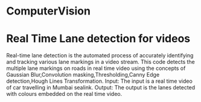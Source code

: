 # ComputerVision
# Real Time Lane detection for videos
Real-time lane detection is the automated process of accurately identifying and tracking various lane markings in a video stream.
This code detects the multiple lane markings on roads in real time video using the concepts of Gaussian Blur,Convolution masking,Thresholding,Canny Edge detection,Hough Lines Transformation.
Input: The input is a real time video of car travelling in Mumbai sealink.
Output: The output is the lanes detected with colours embedded on the real time video.
